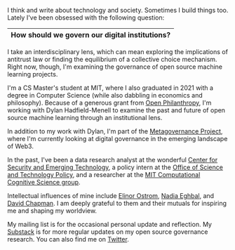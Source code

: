I think and write about technology and society. Sometimes I build things too. Lately I've been obsessed with
the following question:

|How should we govern our digital institutions?|
|---------------------------------|

I take an interdisciplinary lens, which can mean exploring the implications of antitrust law or finding the equilibrium of a collective choice mechanism. Right now, though, I'm examining the governance
of open source machine learning projects.

I'm a CS Master's student at MIT, where I also graduated in 2021 with a
degree in Computer Science (while also dabbling in economics and philosophy). Because of a generous grant from [Open Philanthropy](https://www.openphilanthropy.org), I'm working with Dylan Hadfield-Menell to examine the past and future of open source machine learning through an institutional lens.

In addition to my work with Dylan, I'm part of the [Metagovernance
Project](https://metagov.org/), where I'm currently looking at digital
governance in the emerging landscape of Web3. 

In the past, I've been a data research analyst at the wonderful [Center for Security and
Emerging Technology](https://cset.georgetown.edu/), a policy intern at the [Office of Science and Technology Policy](https://www.whitehouse.gov/ostp/), and a researcher at the [MIT Computational Cognitive Science group](https://cocosci.mit.edu/).

Intellectual influences of mine include [Elinor Ostrom](https://en.wikipedia.org/wiki/Elinor_Ostrom), [Nadia Eghbal](https://nadiaeghbal.com/), and [David Chapman](https://meaningness.com/about-my-sites). I am deeply grateful to them and their mutuals for inspiring me and shaping my worldview.


My mailing list is for the occasional personal update and reflection. My
[Substack](https://maxlangenkamp.substack.com/) is for more regular updates on my open source governance research. You
can also find me on [Twitter](https://twitter.com/mslkmp).
